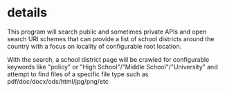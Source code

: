 # details

This program will search public and sometimes private APIs and open search URI schemes that can provide a list of school districts around the country with a focus on locality of configurable root location. 

With the search, a school district page will be crawled for configurable keywords like "policy" or "High School"/"Middle School"/"University" and attempt to find files of a specific file type such as pdf/doc/docx/ods/html/jpg/png/etc
